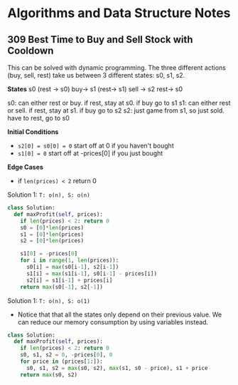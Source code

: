 # Algorithms and Data Structure Notes

## 309 Best Time to Buy and Sell Stock with Cooldown

This can be solved with dynamic programming. The three different actions (buy, sell, rest) take us between 3 different states: s0, s1, s2.

**States**
s0 (rest -> s0) buy-> s1 (rest-> s1) sell -> s2 rest-> s0

s0: can either rest or buy. if rest, stay at s0. if buy go to s1
s1: can either rest or sell. if rest, stay at s1. if buy go to s2
s2: just game from s1, so just sold. have to rest, go to s0

**Initial Conditions**
* `s2[0] = s0[0] = 0` start off at 0  if you haven't bought
* `s1[0] = 0` start off at -prices[0] if you just bought

**Edge Cases**
* if `len(prices) < 2` return 0

Solution 1:
`T: o(n), S: o(n)`
```python
class Solution:
  def maxProfit(self, prices):
    if len(prices) < 2: return 0
    s0 = [0]*len(prices)
    s1 = [0]*len(prices)
    s2 = [0]*len(prices)

    s1[0] = -prices[0]
    for i in range(1, len(prices)):
      s0[i] = max(s0[i-1], s2[i-1])
      s1[i] = max(s1[i-1], s0[i-1] - prices[i])
      s2[i] = s1[i-1] + prices[i]
    return max(s0[-1], s2[-1])
```
Solution 1:
`T: o(n), S: o(1)`
* Notice that that all the states only depend on their previous value. We can reduce our memory consumption by using variables instead.
```python
class Solution:
  def maxProfit(self, prices):
    if len(prices) < 2: return 0
    s0, s1, s2 = 0, -prices[0], 0
    for price in (prices[1:]):
      s0, s1, s2 = max(s0, s2), max(s1, s0 - price), s1 + price
    return max(s0, s2)
```